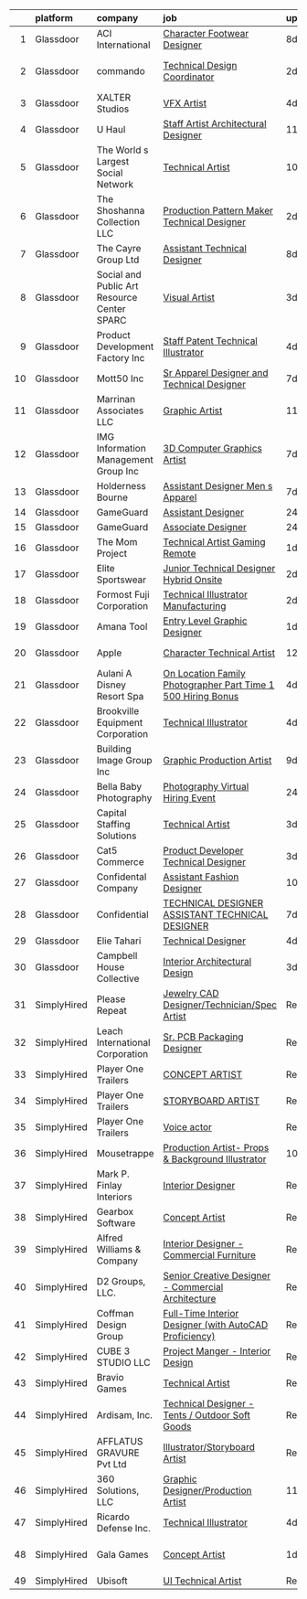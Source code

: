 

|    | platform    | company                                      | job                                                                                                                                                                                                                                                                                                                                                                                                                                                                                                                                                                                                                                                                                                                                                                                                                                                                                                                                                                                                                                                                                                                                                                                                                                                                                                                                          | update_time   | location             |
|---:|:------------|:---------------------------------------------|:---------------------------------------------------------------------------------------------------------------------------------------------------------------------------------------------------------------------------------------------------------------------------------------------------------------------------------------------------------------------------------------------------------------------------------------------------------------------------------------------------------------------------------------------------------------------------------------------------------------------------------------------------------------------------------------------------------------------------------------------------------------------------------------------------------------------------------------------------------------------------------------------------------------------------------------------------------------------------------------------------------------------------------------------------------------------------------------------------------------------------------------------------------------------------------------------------------------------------------------------------------------------------------------------------------------------------------------------|:--------------|:---------------------|
|  1 | Glassdoor   | ACI International                            | [Character Footwear Designer](https://www.glassdoor.com/partner/jobListing.htm?pos=109&ao=1110586&s=58&guid=000001824ddbcfdda111d3075ec029ef&src=GD_JOB_AD&t=SR&vt=w&ea=1&cs=1_772f56d1&cb=1659163627895&jobListingId=1008020711180&cpc=5AD91290C07BA34D&jrtk=3-0-1g96tnk092i7d001-1g96tnk0o2gpu000-9ca67d59a480c71f--6NYlbfkN0D4nuovUOU2dPryPr7-xanE7ZFWASvaSyNm3BqXIbrO0m-hQ1hxIqmwoTNy7yy4SWxu6W_6kZf1hNDaR8myyeIXGwmSWBpCfwslxT4v49ACyPr87cLkNCHoAm0rrrwHf8o7DUIv8jco1N6RWaXDA7aLEIw-B08LtYXrUmiiji4VzcjGaHQDVQUKKDjYzeCpF3s-hsZNLWXl-hYldlXR42TxkJ8-wx6xuE0rtLwsMeA-rl6WINaldwBi7qj1xFPUgqD4gRqQAzlLPtsvg9t_-vFFh4j3i4_HJIHb4ExdZFHr9aJ53LwJvZCGNHbCAzH9JY5423qudvLp--MHWNIa7AU7wbM5_4HQJN1DVGtfN8hRf1Jsx45K5gDgZFlFAyBg2M48sk3xDH4qIssY8fK_ZM4E4MDSKLYOEFY61fCPs0Omy29i3k11EpLsOAZq7AW4ydHcGblpO0nxaNCvKs7O45f6xTa8YaqgHWit3OhpcQ8r1Q9EPJC9pvveDYy9BQ5iB8OgK2QkDE16tw%3D%3D)                                                                                                                                                                                                                                                                                                                                                                                                                                                           | 8d            | Los Angeles, CA      |
|  2 | Glassdoor   | commando                                     | [Technical Design Coordinator](https://www.glassdoor.com/partner/jobListing.htm?pos=105&ao=1110586&s=58&guid=000001824ddbcfdda111d3075ec029ef&src=GD_JOB_AD&t=SR&vt=w&ea=1&cs=1_d3125b48&cb=1659163627894&jobListingId=1008032968464&cpc=AED165184C5D3F86&jrtk=3-0-1g96tnk092i7d001-1g96tnk0o2gpu000-b8111f050c03b714--6NYlbfkN0Br2ksQ6p-YHHgRzZwiwd_kztYRSBS5-IpzXnmUSC-6Xxd-Fg82YYzXAUci1OEh-gyRujeDQg5rohyCnmNYU2jGVv65eJMVF3ldtUSqFDlolS_PKbna2bjuwW6uh3rcuZyCW_MgP8mURg34zevK3l-xZTUOwObMUITuWcSUNfwPl1rwrcfei1Q4L3ZJVZV1af-jrS2dTZePjKHZseZ6YUtVfGGilmLyn0KOzKfowz0F25mGd3V1ANVgW_WfYuhvvz8oE2EoyqB8Xm1m8R2bRk5Dj6FEaZ1ALNBR8DlcRx8Ta3hhE0emCklckJrcY4AZroctCg4v8pqqQ4a9vYQMR4B9l50VHVmTU0L9g28Npnu_NuDYCUuUDsYgZSXxg2tWxTYLA2Z63MjyVdjyFTRC-lXov3uHVPVv7rH9GqvMtxZLlvJ4cj-L_ZccVtz0xqC0OO5cxvagWZ4S01eJ6ZVU_QOKY8r7tikVc4cft3dn_dD5v_6y0afHkYK3WSmUvdg6J9-AUPrnvgBvCg%3D%3D)                                                                                                                                                                                                                                                                                                                                                                                                                                                          | 2d            | South Burlington, VT |
|  3 | Glassdoor   | XALTER Studios                               | [VFX Artist](https://www.glassdoor.com/partner/jobListing.htm?pos=106&ao=1110586&s=58&guid=000001824ddbcfdda111d3075ec029ef&src=GD_JOB_AD&t=SR&vt=w&ea=1&cs=1_a08c498b&cb=1659163627895&jobListingId=1008028582747&cpc=9FCFC59387E3FBF4&jrtk=3-0-1g96tnk092i7d001-1g96tnk0o2gpu000-65c60b1879ed1768--6NYlbfkN0DeyJ4CP5CzwT7broxeUwKBt3co1QwKwWitRQqJu2WRZ6s6C6AOjZP1EDv2OQ5E8bPy3u2kOkbtMAp8liJD5JgziuvMPebSsLc4Kbchd1aemfkyXWHNMXzZms84LyIaeZac88kyqMZJkEs4R0YKbO6lV5ZzkFzGHD4kJniGIq0yWlnnjacLK2tMvgOTxvS5hg_PcehRFh9fL5U8p503_6GX1pZeMFbtrbfoivykBVzxmiEHjuqW343Dm7r-jPOimsrDbI7bYwfGFpDayOXfay0HluQ5-s_BkLWnoEltn4NPcpSUdOpYPCnDQkKWTyJD-VOpdH8nGbb4pU2CdIpWOLTF-h0D0ruD3_nWzC5jK1TZJOV5m8Mze44g5n8LjP6_z8_kgZovEgHISX3Dew4k_H9RViWSMYuHn0xOfXLOD1ypD6ydcXhV32IEMrECBKhe3GlJzDdx_5xLaGI0XvFnvTpch63ypgzG8eLTfC0UYf0lW_SvnWek-sOP)                                                                                                                                                                                                                                                                                                                                                                                                                                                                                                        | 4d            | Tulsa, OK            |
|  4 | Glassdoor   | U Haul                                       | [Staff Artist Architectural Designer](https://www.glassdoor.com/partner/jobListing.htm?pos=111&ao=1110586&s=58&guid=000001824ddbcfdda111d3075ec029ef&src=GD_JOB_AD&t=SR&vt=w&ea=1&cs=1_009c78b1&cb=1659163627895&jobListingId=1008012590371&cpc=31D92C3C5F3D4D46&jrtk=3-0-1g96tnk092i7d001-1g96tnk0o2gpu000-030ec76c591cf42e--6NYlbfkN0DdoLzd2nH_jHSLwr2EyTkavNA8xpnfBmQyA5D2SPCveLr4oysHFrPuMHVqRApyBMpkVYCVucn_khaqmGgcURP-_LzgEn1yzmakzaS3W76U0rHASQpe3T2RhxEOERH1xEJRvyeTCEoUM865A6nvAZH7uFFfUlf4dwUbNNmuLqTaMSSAg_dEp3qbMz8i7GFl_0pakZ5kG3s6eUGJqH-a6llipRB8PO_ipEZdL0pRWR06OkNxq9D3CGa0NOGqlUaiDIQkG7sFl2GIvRoBKhyaPLg1LezcZI9UmnDnkqOOkhk4V300dCqis-Ij99Z2Tp2Wxl9CdSDLzOMaPH0mhE9S1RCIbeDKR14YiF9WSpHd1HCCEsvjICyawWMIIFL8Q-NEf5mh7vPycKrasqncefl6Qdav4KYv_OJFK3Af3sQQecP4lnEMKPDvlgkxGaeHLfoDtKW1Maz-6eX10JJl73Dca12eW6RdqIgM1DGzxx7i-hkRG94ooQ9mV56tEBy5aMUf98fEYe7L-EEVCju8tJ0b55I_3idqynMBGw4%3D)                                                                                                                                                                                                                                                                                                                                                                                                                                 | 11d           | Phoenix, AZ          |
|  5 | Glassdoor   | The World s Largest Social Network           | [Technical Artist](https://www.glassdoor.com/partner/jobListing.htm?pos=125&ao=1110586&s=58&guid=000001824ddbcfdda111d3075ec029ef&src=GD_JOB_AD&t=SR&vt=w&ea=1&cs=1_bdd8958c&cb=1659163627897&jobListingId=1008016092346&cpc=1160948BCBA38B5B&jrtk=3-0-1g96tnk092i7d001-1g96tnk0o2gpu000-97b6a244cb001031--6NYlbfkN0DSgjPPcnEdvoK3uuxfISLALE6pB1FR7YSHOr_tSg5_QGIhoz_2VqUepdcKLBLI_zSI5rPHLCmBGQmMvFAjnIqKd44Nx6LBG5NhpoYmec0MIah2aUXYGoJJLcJK7QbRsNYkmOPNLXdHaPkRiDxEDk7Bh__Iaybw77ziRFCp2DAmHZ3eDDRpH_yFaugSbZ6E_oooUYGZCA2fn7ynujHACPeQDsHosZz9voUBLUhSXMUOatWz6pbc2DW-9f7o9p8j-Vf9VVQWYdUs0BBPqhJr7LNl_XuNhtVTjptbndWrFrBHcAB4XeKAuFryWsx_RI6rlaL5hdcv00pN9X5tYdrHpwf7WDCSW0UFemvnn2xdFaUKIi2w_pFQVlFpv5axnMtSAdiYSUdfPCeu7ggwGg2B25Qu3PoQP3J6N42U65yq3TsKoyweG351rA6FVPW9_v3W0x9f9PrhjQ4UZESNp325-QAPrePkss0WqE1RBD2CjLWAk1aM3oYApeRnpnck0afQGR3UGtm2MPgCMiuqgs01dEt8-wq-J__nrGUXI89szRcFw-jitkxCu256KJgaEJ68x5y8KWg1OssELg%3D%3D)                                                                                                                                                                                                                                                                                                                                                                                                      | 10d           | New York, NY         |
|  6 | Glassdoor   | The Shoshanna Collection LLC                 | [Production Pattern Maker   Technical Designer](https://www.glassdoor.com/partner/jobListing.htm?pos=115&ao=1110586&s=58&guid=000001824ddbcfdda111d3075ec029ef&src=GD_JOB_AD&t=SR&vt=w&ea=1&cs=1_6eaedaae&cb=1659163627896&jobListingId=1008033341134&cpc=BAEB662971763A76&jrtk=3-0-1g96tnk092i7d001-1g96tnk0o2gpu000-b9084e413344cb6e--6NYlbfkN0DceR8btTseuhG_SpHckJLdxCCcFxcmyaLLADawDPeKkPEJjDv40UGLLXAjHlnwqv1KsoQIJrFwn3FNKRcOEZBUFYE_WxNqW7je5exbyF9zVy2guLUO-gLaPN4mYuD3ZBwJuJmvfkTUMSgbSgoInQVtnXFfcjaw_8015dl2-4seT0CxW5CyNdQ0HxpWQRMW5tFk4DHq7eucSVwsvcLnXfnhqWku08jPoX3UaTJMiI8lFXN8jFv_7zIzfYCmL73rWHX8A00DlmqR_3GuIE47JIVl_XF9dkzpXdKOKJ-1ltiLiaVdf585EvHooAHAzPZCqIH7yW-KCKb1pmZEOW4XRk3BiHxWGvhhfOTjR9pIKP3hCS48zWEfoCS_Po4uvNtIm5rgBL3ZcpgSSQUr7iEj-QFF2ktsDxT5YjouJraUrdfIIQy-F60SYhRQXse3S6yrAsfp52DB5kh1PIq5i_8Hsqfa0b2MX3irxY0cOUCF7NSviXS5RxVzT_WJV_XYY_7kBVM%3D)                                                                                                                                                                                                                                                                                                                                                                                                                                                       | 2d            | New York, NY         |
|  7 | Glassdoor   | The Cayre Group Ltd                          | [Assistant Technical Designer](https://www.glassdoor.com/partner/jobListing.htm?pos=113&ao=1110586&s=58&guid=000001824ddbcfdda111d3075ec029ef&src=GD_JOB_AD&t=SR&vt=w&ea=1&cs=1_a24237b3&cb=1659163627896&jobListingId=1008020690411&cpc=8507CEB59E1C6AFB&jrtk=3-0-1g96tnk092i7d001-1g96tnk0o2gpu000-fda2dd4ec6e10309--6NYlbfkN0Af7IH--f52cTUDwFMUanxXcd3NiV5wYJyzlyk1G5yREYcHNsx28vaPgZa_TGwNprhq9kacK8RvVpo5a9q8FWpFW4X7-XTJzlfTwhv6w9e9iHlhYfJLa3GwERkvHZkeywxjJPuriCQoz4RMhWnIXB_nG_EUB4QCsVgDz-96laUsLm_oodOV4IP7fDnLzAzN_S-2Mn6k71quK4gKlKr8tYCnT1V0soUMck2lH88FF8lCj5lMk1ExPPKawyD_E5nRRyLWN1gF7ck2inHOxkytczXRrNzIslJP0pprxPoOPoNIeaTyI1ldd30szYEZNKaVql42R4xAFhI4Jf3qOS-YPbBt2dxOpEqsqxYlhosYKXuavFwotXCirPmlkD4QUMy6MxQT9yVYmBtdMa4UiGzl7s-Q4_zxn7fTUKOXN_a4i71xi95H6ejQdVzU0SmyEYGGEPQnihApWcaksww5LxYceRb4xypbJg_cMuixugSbwnXPSB9UIiyX3rlxTDGVfT3qqooUi4ycuQoBJA%3D%3D)                                                                                                                                                                                                                                                                                                                                                                                                                                                          | 8d            | New York, NY         |
|  8 | Glassdoor   | Social and Public Art Resource Center  SPARC | [Visual Artist](https://www.glassdoor.com/partner/jobListing.htm?pos=114&ao=1110586&s=58&guid=000001824ddbcfdda111d3075ec029ef&src=GD_JOB_AD&t=SR&vt=w&ea=1&cs=1_6863a967&cb=1659163627896&jobListingId=1008030919170&cpc=A938E184CF850189&jrtk=3-0-1g96tnk092i7d001-1g96tnk0o2gpu000-610ea3077eb6bca9--6NYlbfkN0BHIfC1zsKGIu0R3teaIu8liT7fbRNLaQeDQfcPJweUK9FtGyWMTNeDI1u7lKa5RP15UaJtCi9LHbLRdkEZLMcmsrtH7ngKR22w4wVXI4u8aZYUvYwrUbv5gbGf1cYDbuuTgwlH-KwdIslWeiNRQhDinXj1_3YRTuMcJwkt5CGCfVwx_Qx-vUJzRaKt0zpRMohJY6HYXNaW_CiKJeIM7PfaoCNhj6HiDuDK4tI-8IREIyt1qfH0xErhBt2tlyMSJ6L8qjimu6jHhw_a3468hfdOTxjIxjwRP0AuwYFe0b7skpjsGq3D5ihEAtnK9V8dxQx25rtk6Vk4YBF1L_uUpl8iVcl5cxsYS8PfSZhKRF_eXWDOSLY4c6hKXZNwOboAI7N4hw1HfRxUSIpFJQ8Ke96_FCMWpEhu7c6KiG1zZfNAZQryRbH8uv34YVETDopAYG4eOCOHpvvyT4gcKzzaynubmTOXj8I_nMJOTKvR698s2hcNyRTm9TLmiemKOjjgJ-doghmB7DYLnw%3D%3D)                                                                                                                                                                                                                                                                                                                                                                                                                                                                         | 3d            | Venice, CA           |
|  9 | Glassdoor   | Product Development Factory  Inc             | [Staff Patent   Technical Illustrator](https://www.glassdoor.com/partner/jobListing.htm?pos=107&ao=1110586&s=58&guid=000001824ddbcfdda111d3075ec029ef&src=GD_JOB_AD&t=SR&vt=w&ea=1&cs=1_2a9edd02&cb=1659163627895&jobListingId=1008028185102&cpc=DED3C32E22E90A94&jrtk=3-0-1g96tnk092i7d001-1g96tnk0o2gpu000-169967502a7e5570--6NYlbfkN0A953Z9EfJZc5Z9y7Wb0NkuJO-5BBnqXCJSieP3bN3oT3pD2vzfTR73aYmAFikiu00d60xhu7R-WiTHaw0sQXFVDm8erCPFzCWp4XBOXAKbaUJAnKv59AUwWXP2FqhOMPbWcy4Pzia449-8_Zydl2A0NgzQMepkZoILU6GmR0j7Oy5-FRJqyhsX8OEYquSFiejq6OxjGzV3SsUVh2quhKoXsMaAfljYsdaIcra7R61gdzxN6r81b7ANx0TNG304DtS4GAI0mDYu_PKhPmUSEbmgxLC9FIa_3uUr1c5OKozr2iYbVNPwoT3rXKbOsFkAqojumuhv3IeShcTSlu83rnNGPLv_UGFlSnjYvqBq92brzbn_JNnHWO-1ppAQ71BpbVJACAc2vSXjdPn1U4tzcs1K_A1mFlt6BxOWdFJRsmok-KeWIgm4a-1mW0terUOJyHWijQMj4EysNwDiyUAJzWa9amAgVz1y19LQmr7YbbDbM-7FMWNPEsNRmA8946btqUqDCQLc5vRvB9LTFmqrH_XQ)                                                                                                                                                                                                                                                                                                                                                                                                                                              | 4d            | Remote               |
| 10 | Glassdoor   | Mott50 Inc                                   | [Sr  Apparel Designer and Technical Designer](https://www.glassdoor.com/partner/jobListing.htm?pos=102&ao=1110586&s=58&guid=000001824ddbcfdda111d3075ec029ef&src=GD_JOB_AD&t=SR&vt=w&ea=1&cs=1_f356807f&cb=1659163627893&jobListingId=1008023205977&cpc=A030875928E27D3C&jrtk=3-0-1g96tnk092i7d001-1g96tnk0o2gpu000-fd0557d388e8bd48--6NYlbfkN0CvahHJL5dpwIe5nlYo2UZJB8CTXAEl9vJAxrd3EfdRQZCQxlxyb4iR2-K3g2AnPEnFE9WsxuZriU027Q73z5wBx3mqxIYs6SQuroHJStv9_sCo0afY9pHLZhXGxCZW7oNSci13GVZO4hzeubdbdabFnYNWFswLRolKiNUrUnaJ4IAVVjs9r_1o55S3uGEtl8nduK8-9Z5pj96nzazZLchC3t_obsi3_PlHvYWhQyvsjXzWzPDB0Oy3BH24Gi5FZiq4klNG2g7yQ-KMcuqEnrH9s2Hw5SgqPcdH8I5hIA7JbYJVe-O9mMxbPI3S5AYPLRlzuUz3-tBATQZTxK82hvJkdj_i93BOoPtBCT8dBZ92KMp7hvUwAvonzYiyeHeC39-MXhya_bahdoVVxTICMJp7pZxz22dE16jP9LkiP0I7tqhLXACDkSgdK850OBBfphIH-_lJqv5ihuwKDT84_IPzjyPosM1AKOrbwl5rZKMkwT9uDsMNbdFDSK4QrytIMvBgMb-dxV9tR4RYoACb0HMgJgCgsQfKMkBGCfLJHi3inw%3D%3D)                                                                                                                                                                                                                                                                                                                                                                                                           | 7d            | Minneapolis, MN      |
| 11 | Glassdoor   | Marrinan   Associates  LLC                   | [Graphic Artist](https://www.glassdoor.com/partner/jobListing.htm?pos=116&ao=1110586&s=58&guid=000001824ddbcfdda111d3075ec029ef&src=GD_JOB_AD&t=SR&vt=w&ea=1&cs=1_32ddb171&cb=1659163627896&jobListingId=1008012020160&cpc=9C938E8DE9AD6C02&jrtk=3-0-1g96tnk092i7d001-1g96tnk0o2gpu000-d0d3145089aec4e2--6NYlbfkN0DzaDHVbxJ-LJZej0v9fk4K-FwNocoxjQ_zxp68kPBvcgR9UG8IK_m_cyK7bRibnjp2ZeZUK7QwJwDsLm-I7t4pQC942T1US4nsZiv1UkpE5yWyI44klmBesQxSm8EyHN-tlhE2QJaoO_1-1QZVqzIvIo-NqbOSGGZYATFrEbFbzGARjqiOJyO00RW8TmvCwvvc2aRRIsuv9GUwlGYOHfuyM1jjLSUxWzFxVi4b5KAzI8BZRQRUGX1FW1MjWEv9fQmfBx4ozAVjdL3VY1TkGSfbmy6lL0hCUy6BCqlZAdXYfX6kDUQ-8iclmGp2SbEbxcF_aVfMFrhgvxN8dFxYw8SwAVo4DUGJHGJ3Tr5jXNorwRnW6unBMSgy-OgI8VXZAurbNtQ-G8Qu7xY58B1Osr97BzokjBiuZGtk_y_MeZHxDySp9iIHuMP_aJ0c0COsdN3C68a2j8kSBUsWh7hWr0ZcGVg8ysgPGcXSihGl1jy690X_HIR6QGTR-J9eArJJzFA%3D)                                                                                                                                                                                                                                                                                                                                                                                                                                                                                      | 11d           | North Kingstown, RI  |
| 12 | Glassdoor   | IMG Information Management Group  Inc        | [3D Computer Graphics Artist](https://www.glassdoor.com/partner/jobListing.htm?pos=123&ao=1110586&s=58&guid=000001824ddbcfdda111d3075ec029ef&src=GD_JOB_AD&t=SR&vt=w&ea=1&cs=1_9f747467&cb=1659163627897&jobListingId=1008022807510&cpc=BAEB662971763A76&jrtk=3-0-1g96tnk092i7d001-1g96tnk0o2gpu000-7f6d195b4dba2fdd--6NYlbfkN0AMhsVczhfRc-c_pPFqVtvs9dldDBMY1edscyUrFj36hsfJ8qpudNUIQAn_KP9AjUwSWQuXB70ZiuW7K6DnWrfWLQyfQA0-qH9HO2X_GMNA4Jgs-paLIG8nFpdHVmsy8eelTVoRwxRi2aLHy0OmRyk3W1Dogz6lAW6TDW51g4s1m3UYgz9HeyyHZSivGe6dLFNB4Y-4hP_VYs8SRnt7RCleV9Hv5I2rzOTNTIdo8W0ffm2jWLPfPY-cFbfIabxnicQFnsXUGom-EWPTJGL1B9Ms74qPOETTjJ3q2DESscdr_lFBULdXy9o9-61Z60xD54keCYJQo_x_0tpFBPt60Oklaoj5py7mfSpxGSkD12enHOXKUb07BCLyDGslR-RkFtiGeBj03hbiPVjvKROBQUpxH75JQMX4m8yL9aX7uAmz7qd8Ea9Sn-PJIc8sSFFplPaaU9OUrcGUHzjPFn480u-6eq2R4puMAU5deWwprO7ZqOAbt8Cc2zkjCAynJNbHC5M%3D)                                                                                                                                                                                                                                                                                                                                                                                                                                                                         | 7d            | West Mifflin, PA     |
| 13 | Glassdoor   | Holderness   Bourne                          | [Assistant Designer   Men s Apparel](https://www.glassdoor.com/partner/jobListing.htm?pos=104&ao=1110586&s=58&guid=000001824ddbcfdda111d3075ec029ef&src=GD_JOB_AD&t=SR&vt=w&ea=1&cs=1_f18c3793&cb=1659163627894&jobListingId=1008023226993&cpc=69AF2EDAA878A10E&jrtk=3-0-1g96tnk092i7d001-1g96tnk0o2gpu000-308a00a4f96ecdaa--6NYlbfkN0DukAwDndutArnS8OT3znlJ-TW2KpK_7rZjO0LfXc6UVBiO-8LSPHd9ci0-YkpeAkAxp6N8j1zC3CxpGrjiEBNmCnk0ACXrq7DNRQ8Zhbv1de-xgBLtXWm4SiW3PFqhF6zPsTxYN7lseCiJhKHx0FsXG5Yss8Dh-pUnA0Zo-Iy36kKsWUhXB3cSCiyl35TEX3gwVlqwQa5iqqZkJk6uJ9V5otIh0Qnfqf2hus4GmPwdEyGOQaa3Az6kdSmYSe69MJCeQAqhhhXIenSYF2oofzvO0D2724qOrygvMmQpGUXQgcomrlYwjWVglK8e1dPjN8NVdq6ivL4fSKU__TkjaRoTs44dt-_OovpCunCxzYugW-RfXg2cA9boVb19qp7F5ZMaaepdDXD_oh9MWwa7nFy4BlMq_YInhqBhvhuocaEwnbutj2-mekurrc7ACyEaGEGmJVj1Fg3ysBM8yub_ec1HGOaFbZOq8rIXP-mPDFqZ96H1zA6E9SLxcbtnTocq6HycyRMoXxNGsvO4lJRT7E9G)                                                                                                                                                                                                                                                                                                                                                                                                                                                | 7d            | Rye, NY              |
| 14 | Glassdoor   | GameGuard                                    | [Assistant Designer](https://www.glassdoor.com/partner/jobListing.htm?pos=119&ao=1110586&s=58&guid=000001824ddbcfdda111d3075ec029ef&src=GD_JOB_AD&t=SR&vt=w&ea=1&cs=1_8d31b2ab&cb=1659163627896&jobListingId=1008038317408&cpc=6193B0C32834B022&jrtk=3-0-1g96tnk092i7d001-1g96tnk0o2gpu000-aa61f3eb74a264dc--6NYlbfkN0AtlW_omU2Xx3W-19HQ_drmTKCWebiHnmA5lS5PDL5G8VZrnQuVcD_rDGdNQwZG2jcIXzQ0uW_X1U2ZgKuDNWNZ-eSNUfOJHj7esx7SPLi5CwwDTSrqgPW0Yit0IsGUNDmrUqSZXazkbDTgEM3VMDIKUo6diNYmRtIa6_ug1XLjojEcL8cRrooKge8VLcunsXjeUZ7l6_nDQYmk4EUSdgpZUSKVv8Od9S4AR_vtvNPlOknAiKj28X9xX-0Ugm5i-MRdkulgOfCHABMjzZzInRUaTeRgMyfmt2zwkQAKpF5JeMbdMCnRxiWBbcueB5vUYLFrkH5s4TkG_sFEJSQEmJPI3SWfHHhsnPz2IEDM5825mgkVrhM6GBt9lyosZEw13nuZXpxFwuruCaqkeGkEVZ5U70I3XmArJX0S-p4-zJtZjie35qi725CCWaKk8b0vfD45bGQox_6i6ydhqk8OLpJYr53NzobXXehG4tKdSQl82Ur0v459Fa74b0JVoGc1_Ks%3D)                                                                                                                                                                                                                                                                                                                                                                                                                                                                                  | 24h           | Argyle, TX           |
| 15 | Glassdoor   | GameGuard                                    | [Associate Designer](https://www.glassdoor.com/partner/jobListing.htm?pos=118&ao=1110586&s=58&guid=000001824ddbcfdda111d3075ec029ef&src=GD_JOB_AD&t=SR&vt=w&ea=1&cs=1_872a90be&cb=1659163627896&jobListingId=1008038288750&cpc=6BBECBC74F3AC36E&jrtk=3-0-1g96tnk092i7d001-1g96tnk0o2gpu000-81bea635c7003bfa--6NYlbfkN0AtlW_omU2Xx3W-19HQ_drmTKCWebiHnmA5lS5PDL5G8VZrnQuVcD_r7Jq9kNks1EWJX8DZdbrU3cxisKp4d2D67C1BwW9aZOtfMPz-i6fKPCcTaiYd74_pSuyE3HFFfC9hkEmf1sL7zHvaDGxMGPaRLYtfvYYCY_TsilBtEGXCGzS_LoLUJDuXtyUV1WJ3kg5zVKT9Q8k5tptKoR0fxOkwJLgoneIouNISnMm8XfiTRloOguA4EC0qGG5CiN9m8bzO0pHDx_SqLiQmgLntrKJIWwZIaqiiH7eywNqwPUQaeTFb-HVqqRHAQIcKelhb0QuZXcUhNzDTLsi75y-9QjzRs0OzGG_PBFc-ZMiZ6dWLrTtyjNJ3eF7bLsGRC3AAHt-wntgStp-CRXrD-SrlTKHbGx3wbpQM3uezVl-E-bxvz3GYXaFY9_QxByRWKNpcxO4MYbwxJbfYsPFY2i5YXKpuHqX0of__ZFOJP2cOGvZr_2nOSB-EEteXosxkEXPV-DIR8-ZgGFhRxw%3D%3D)                                                                                                                                                                                                                                                                                                                                                                                                                                                                    | 24h           | Argyle, TX           |
| 16 | Glassdoor   | The Mom Project                              | [Technical Artist  Gaming  Remote ](https://www.glassdoor.com/partner/jobListing.htm?pos=122&ao=1110586&s=58&guid=000001824ddbcfdda111d3075ec029ef&src=GD_JOB_AD&t=SR&vt=w&cs=1_b5998c0b&cb=1659163627896&jobListingId=1008035812739&cpc=0C139D4CAD5A6DB2&jrtk=3-0-1g96tnk092i7d001-1g96tnk0o2gpu000-9ff3f3daebb213c5--6NYlbfkN0BDp_epf89aHDQhKpPegNJQ_ldQpEFZQsM9OcONMGxWx6pU56EKHF58QjVdAUvn2gUawtLnWrz5WT8cEC_ocuXbMqoRScZ8dP5gquXF55RNrsHkk0LmhrMVCyRZAQz3AS8ihyFPmKY6Te8zzjro2SKPJ3lF7z6BDUuRZjmOGYvNohhPY5UbEL8ycyhr53valB5buSnNsk8TYP9ImbxmA_IC7iJ9r2yHtTVDRWy5jwq1CCXaCYhjbBdOvlG4OAUo9iy3i8XJdog7bAHPEdgVk1JGOXHjcZI2hH8Di_fQczO59xDvK_4mvui9uRFKSfskeIDvmgkB2LTblf6NRDulk3_bZ9ia2yZxnsQh0-kOM5tugRCUXCro8hzRnwbCdBKMEtsqx_bJ5YgFj6AQkaBSJXM9qDnw9bEAG3VtHq-ZIbyhKGDeEoVK7sV22YhmTHeCIdqtu6q7TxgBkoztWsJXKVq2BOY7v6Re0mDe1E6tlZ1mgsmG_e1tW19LqwVXOJ1nLAJlsVnXrtptde5X5X01XBnbt-XOIvUWnCjFLhpctWJWqm2wqophpclkeSlpuQgM8zM%3D)                                                                                                                                                                                                                                                                                                                                                                                                        | 1d            | Denver, CO           |
| 17 | Glassdoor   | Elite Sportswear                             | [Junior Technical Designer   Hybrid Onsite](https://www.glassdoor.com/partner/jobListing.htm?pos=120&ao=1110586&s=58&guid=000001824ddbcfdda111d3075ec029ef&src=GD_JOB_AD&t=SR&vt=w&ea=1&cs=1_8407d19e&cb=1659163627896&jobListingId=1008032905456&cpc=5C70DC7FEE0D01B1&jrtk=3-0-1g96tnk092i7d001-1g96tnk0o2gpu000-979628375f4ddcaa--6NYlbfkN0Ae364efiIgq2uK97kZ7EbygmEuzVI0fHB8jh9l96RWh2PyT-4GRAvEYMKNd2i5YikEQKq2EsJdP617QXTpirYivKhrSkI4aNCGDRQGHfzq_BMglly8qINKSNi_dsnU2cJFlPXgUvS8ou-jRiFuB8yVpKfr0oU33J_Hsr2K1jWaymAwyXoJ7WoizBXrgB2V82qE9rLritccU93FbjJWVZAn0CA5_Dc7wAtM85SWFhpBEurLJUZx9WYvcm7mGJdpd5PeR7o1uPcIVaxjuZfA_EwuPT8wOztzzAPuDYciJ3VAhyhsARy7BAT1-dQEgoogHq9KkkEbC5uz7DpjRCImaNWYKowlbhbH0W78OgIdfA89oEI4AANE-5lgwbiutuBVskmSo2OvmRt7cj9Okg3gqp6AEUUwgKfs_FfPSYNJ2158-Wn-PNXAp0XH4Uf1GiMowUNJdtGuFwVIZl0bDFoqOGgnPLWuhDFhHtoTLEconGcC_osY-mmo4mjiKgKXO_HCQnxG44Ge5sg1Yw%3D%3D)                                                                                                                                                                                                                                                                                                                                                                                                                                             | 2d            | Reading, PA          |
| 18 | Glassdoor   | Formost Fuji Corporation                     | [Technical Illustrator   Manufacturing](https://www.glassdoor.com/partner/jobListing.htm?pos=103&ao=1110586&s=58&guid=000001824ddbcfdda111d3075ec029ef&src=GD_JOB_AD&t=SR&vt=w&ea=1&cs=1_dda0f01d&cb=1659163627893&jobListingId=1008033105180&cpc=AD83F33F617EC596&jrtk=3-0-1g96tnk092i7d001-1g96tnk0o2gpu000-3ccb673be826c8e4--6NYlbfkN0AO-lx13pzomzdSppJUWL3QXsQT8oyFk4U4LWH8QC50CpSgFicFTTHHHxzCRYdltGZuinOwC6gBZeeOntrZxo-T7RfnWTv3Tp062sbIG0FGQHo-ElwKsp8gKHvz9Ve92R5alUmbfSeeiVVHKwQFtW75hsvdidBHRZsM_ue0FpTJoXY9ZI27RPRKDT8xQuEWKLD8geRqItq9QMThvJyz_g_ohifoEH8k-uLyEn8gqNdXkYe4kY9nK0Ht-a72ybFccw37aejxiUzJYsZejF1dC9Nhg54-t9XiX8KnrilSC4470pGGouq5-k0QTE8MxGejJw6BvLiiob3hn3s4RqBkNFJgehHZptbzKqIUuHH1EjorGYqQJfU6zDH8NPPuW2D2L-Twomlye6q0Ig89qB_x75MQN0CAGWevZRgTVdZxb4vsjyXySYaX7kT-FS0nSllXNOAnJuVqE17RCDw5xXzq9JxCXOM2YJgshFAYIPi7vvyDPDohSTWG_CnrXRMk9V-0LIC9_HvjqXicjQ%3D%3D)                                                                                                                                                                                                                                                                                                                                                                                                                                                 | 2d            | Woodinville, WA      |
| 19 | Glassdoor   | Amana Tool                                   | [Entry Level Graphic Designer](https://www.glassdoor.com/partner/jobListing.htm?pos=124&ao=1110586&s=58&guid=000001824ddbcfdda111d3075ec029ef&src=GD_JOB_AD&t=SR&vt=w&ea=1&cs=1_36ee9375&cb=1659163627897&jobListingId=1008035586430&cpc=444700D72F2ECBCE&jrtk=3-0-1g96tnk092i7d001-1g96tnk0o2gpu000-728ce3520eb6b23d--6NYlbfkN0AZiaPZyccuKjlre0e0RaBFeO48J0QExrO5hcuLctOVaDQsAcHmbKD6dOYWCg6NvqbklsgUnoBUvBLPzB4tidHtldUrhocgBTvtTCoafHH0oaD36ZQW_WoCyHB5etBaId-NEcyBrqzg4gTviiB7t45AWq3G0hroy2I9MqaxUrJnIu-cQ8E2M2fZ2MqYOzP3iaifPIb8MvlZ8adbINmrE3OIBHuWI-QXs71cHrsil-S_JIsUCReWh0jhjesSxLbt-uzxekKaZX13inj3rYBouU9tlXLdKacR827w0aTdPkNg98L-Nlvxxy0KkclZZh_EIVLSZ13LAZIvC6i8sHvX7Mp179xL4-s224O7x5gdqeMqMupaeVcinZwHY9SKBLH0RdfmEdoOWK2Rlw6-eTF0SIwmwVMyWn-j-dsDGbrNHEdFHhdVqmNCCVgqmPwSEV63APR8hIMLDsRuQ1nA6mjBf3CTaAoPe1VTj_OR2Ivkf894kGfg4ic5_uwFFvmEwGeEU1Q%3D)                                                                                                                                                                                                                                                                                                                                                                                                                                                                        | 1d            | Farmingdale, NY      |
| 20 | Glassdoor   | Apple                                        | [Character Technical Artist](https://www.glassdoor.com/partner/jobListing.htm?pos=108&ao=1110586&s=58&guid=000001824ddbcfdda111d3075ec029ef&src=GD_JOB_AD&t=SR&vt=w&cs=1_5f0f17c4&cb=1659163627895&jobListingId=1008010117631&cpc=AC285F3A3ECA6BB0&jrtk=3-0-1g96tnk092i7d001-1g96tnk0o2gpu000-66b1a914a282f75c--6NYlbfkN0BvKrLyj5gPmtZO9T8euul8TCxuuKNOtzRJOomxnwSEodTz2Bc-sPZl5OJ9R4TJsNcVXjfURhm1FmbdCaaE0mLWioVSDreO3to1QXyS7aRPvqaJnMMzTGY9OCqxT0CVY9Pig2Hg_riI1LAm-REtiMWaXOApSLO-NJxFTmsaneEUEHw9uGbPZBnQu4I_ZNHNmxnPVyliPvtwVaXmflBKNG9z1P2FrjEaexqTyZ4svWIJwFc0nkEPVK8KuOlyviMJDvekARiPDkWx48vreofpjtkiG0lanp6kFLGsQPaBOzBd9Bk6TqjE4YnKtxXr5cMqx8ul9A0Y1tqPW9C_rm7Nco8yKO1JlTaTUE4zjoMT5i89n5FRipfwc3sUf40skYGlUTgZeZMBKlukh1jDr7lJiI7fBBByR1oXxNYb1AnSNxoG3XGvLSHvL_may8b_UK7pxDLG92DUsMxN-hipTs_qeYjuzzy3TiiAol_z7C3CaaGF95hFxEHAKBICt2beryyrsuukyuxsDB7bMlZyKHK32pznklff5uuKStkUhgzoqj-KTrWR-H0m6ljJl9l5XYNiWse897VVG6zhHVbst7_nCEK86Fl0iqQ47hpZzSyg4V_b6jI4K53bF_id7zfEZSwF0jrdbbN8DBbHdB-BzaVA_wfjxAne-IPJZXfhfcjc3oqInyqWOVKPrVzGgTWAGvP4kq2yJsNT6vpUDxhEUDZOivNoQBKhouVfQF7BJBvNrWPneqaeKMMFA-UlGUbqwAI3VuQwt571whAMFer9tpDdPQXkyuwYKUrKuDJUJ5NSSGoaPbOnsOVRVU8wsh_ZMzB2DLWD1ioSELvQ8UIglcRTeKB3KMWdsHeWdrz0XAymrv105PPP33y5htVGxYoOxXuZP_hNtKA5J3hJEO5mdlsA4FI5StGx7mqgXJFBss-JRPdccfE2AWCq6oLUxsfqg7rt9-CNMIFuWiNUHQ%3D%3D) | 12d           | Culver City, CA      |
| 21 | Glassdoor   | Aulani  A Disney Resort   Spa                | [On Location Family Photographer   Part Time   1 500 Hiring Bonus](https://www.glassdoor.com/partner/jobListing.htm?pos=129&ao=1110586&s=58&guid=000001824ddbcfdda111d3075ec029ef&src=GD_JOB_AD&t=SR&vt=w&cs=1_b6031dcb&cb=1659163627897&jobListingId=1008028294276&cpc=E773D000C9BC26FA&jrtk=3-0-1g96tnk092i7d001-1g96tnk0o2gpu000-44b8382f916fb4b4--6NYlbfkN0DAFTyt7pbDCC2JPO79CSdi1dIb81yjczP5qsKcZIxgiYm3-7g-689U2cxPYbwrNgCt239Ipw-_-wwiDF02SRiO1EYOvFc6HZ0ZANM3UT0BVz1jWsIDLTAI9iY9P9VHwksjLdOnhYplPFfcObNx2x_TszwxQ4AJ5hMOxOQtILaQYPuHKBZT03xzSC3yQcitAqoHfTPvvGFLm2VZx0FdxbDR2UK3PXBr63f5w0v1WZ1t415qidBV_oBthgAFGfMJfvJ3pwxRQIlj8Gy0Dqu0X8iK6gyuxbvDX8wlhFnkpQZKwOzqgzOEMxBW5V7YK7wi7yoGWeOvrXSMAmRXWgyAK3TlMn1wRucZ8gfNrBV_zWrodSWBUrP32apyM8SUbiX2kVK6EgxpVmxco9jFfYsPTkxWuB7Fw6HJZxxSMrT8FBx8Hb6E5-T5uN3u)                                                                                                                                                                                                                                                                                                                                                                                                                                                                                                                       | 4d            | Kapolei, HI          |
| 22 | Glassdoor   | Brookville Equipment Corporation             | [Technical Illustrator](https://www.glassdoor.com/partner/jobListing.htm?pos=112&ao=1110586&s=58&guid=000001824ddbcfdda111d3075ec029ef&src=GD_JOB_AD&t=SR&vt=w&ea=1&cs=1_526fdd76&cb=1659163627896&jobListingId=1008029100081&cpc=AF8BC9077DDDE68D&jrtk=3-0-1g96tnk092i7d001-1g96tnk0o2gpu000-a832f1373f653bd3--6NYlbfkN0AZXaAnvWQ4CgrLXQ3-lL02tNl7RttvYaq8uLDT5Ts35Eym99PA0D-C02Vf4Rt7KdqhHQP-lzDbvYbuawvX0rGKhN6RpWcvT1bwQvmUdVTojVqDsiARZVN1XP8xUqZbRZ5UGdHSgAjC-qs6eLxwdfBADQlcAqtWLnOBoz17uY3o1iMZ_2Ir5FH927r9sntmkAxhrCfSArk3-8bASkBAvq_RwVjvUQPmTQ8obK4h5BNXElJ_w6_ngf6ICjDxlN3-jYvZkaIR-cMv-yJyqo4_bhxxWikyK45CacH2LIucEyCC3-ugx1nq5QfWCM_gR_RlBsBvhuF7CSO5Q_ukEG1E_k6iPgO7E2tWBf1G6Oh7i5IOZrpTz5wTwXbX5NDnFq2wynYauXNsMkNZz1nLTVMThVX0dgnI6E7kp_nJMrnZaCWOzHEciaKPzjcicSDIopIpFH8Y4Li134yS0WPGuIe_PvOsBZQzx-si8RPDm11cBx8fQFJOPpKdyZ7GhjgfDLBcdQY%3D)                                                                                                                                                                                                                                                                                                                                                                                                                                                                               | 4d            | Brookville, PA       |
| 23 | Glassdoor   | Building Image Group  Inc                    | [Graphic Production Artist](https://www.glassdoor.com/partner/jobListing.htm?pos=130&ao=1110586&s=58&guid=000001824ddbcfdda111d3075ec029ef&src=GD_JOB_AD&t=SR&vt=w&ea=1&cs=1_0408460c&cb=1659163627898&jobListingId=1008017841398&cpc=2CAED5C921A5F994&jrtk=3-0-1g96tnk092i7d001-1g96tnk0o2gpu000-703075e7c0f4a9d8--6NYlbfkN0BJ8cQ5ake6AjiXrQjmL-HisxaslZenJY6qKns1Y1ZOjcfShxPZoR3w2L_-XT_9cmHqvC_rGrpHdul6qfKTBV1udzIn2oAaX4MvYoiYX7CuyYznB6Zsmg_6DKcS3LLdVH4kzWcd6LdIYBHjVSOCCTJ15abEDSUc1al4ktiTS4hFsLVWLQdNAe1yMEL88_S--deDNz_SM87dhSK3WRVAwGhDGpnEFHQzLlPYM9BTpLfFAFJtGDGzYXMk2ZnrpFAXBz89pgyOzhyO_AMPCDHzP4_z4qbOsvGrKI8taApprYPe0aYuePiHrwDRnL63uRHX77vneYErtY7hQsFIbXFzCB9nFBLhzDFIzWJ7rTbB3So5OklJwUph5V-sUmAnPCP0xe5BMFVgPbn0-NExp7QPGbCAxdU1Qr_j4yg5Nb4Z2fDMjOpGJeyOdbm4wI9dukc4HV6dbFpFKse9OB-RgV1UWlJI5taVT4fj5qQBLLUwn3FO5jvJew7w830DtoIY_atZcVIOF4R6F24Nwg%3D%3D)                                                                                                                                                                                                                                                                                                                                                                                                                                                             | 9d            | Austin, TX           |
| 24 | Glassdoor   | Bella Baby Photography                       | [Photography Virtual Hiring Event](https://www.glassdoor.com/partner/jobListing.htm?pos=117&ao=1110586&s=58&guid=000001824ddbcfdda111d3075ec029ef&src=GD_JOB_AD&t=SR&vt=w&cs=1_3c50d94a&cb=1659163627896&jobListingId=1008037930622&cpc=CA43532650C61C38&jrtk=3-0-1g96tnk092i7d001-1g96tnk0o2gpu000-1edc391051927ac0--6NYlbfkN0Btxs39KmTzjw_u_hUXcyTcLpNeUj18C2Nw5A7DCW0FWIDIpjSAJG275TEn3S3NABvYBQ6rTtn51AVW0JKU7Bs2I4vMII90TuuNP5HsY2MPqFrvddtLg91u05O8OXbbDMBvOyhGBJdHUulFKJRhsId15RYNM8BaVZhUsREby4agkY7RXqypnruQxwA3B-9Q1RO9JhTNt0bzq1PDYTuCkX9vELMFQyOOV0hhESmov-cs-qD3iOyUQE0NbemLatl4NyZXjeMuzoNuHEDMgewYf87SwUJEj8sxTYkj15xMNr-iTWCHhIi9QRXz3TfkHsqvPtI_mhVzA8Yj9Z8UPjd5fE9QdJ8n96Brqi4BLgIOlthk9l2Hy2x28cLOUVsbPwJBJue1VNR32EhkIbO07_n_QlAcMbmFFzkC4RpyHkpdwO7l1ZxNPTuXvUNjND1WeZD4V262skAUbTnkJjkWTzeg_YFoa6wpes1DXBSXJIh60QDvto9NPAKjE7PbqsyMxeb1OBJLm0jPlFxFrrq7WF0ZAlOk-7p4Zdq0sNNRfH4HCjAcf3BvoVueOa3YTT0YK0aP-fMamwc9CzruWi7Xs64sS24G6T890Rm5E9X9k6wPseqZqzIA9hawPQow-vJUp-VS8IIWg7ERdjBONiDR1EslUGmw3pkyvdsV8b_OEAcddzXr8a4CD19VKwoughrer2Lw6fxvilyGT52Aj3Qnvx3o6Z-J0KxjHWYyVBtnhAdk_A7e6U3-dOiF_mLR)                                                                                                                                                                                                                       | 24h           | New Haven, CT        |
| 25 | Glassdoor   | Capital Staffing Solutions                   | [Technical Artist](https://www.glassdoor.com/partner/jobListing.htm?pos=128&ao=1110586&s=58&guid=000001824ddbcfdda111d3075ec029ef&src=GD_JOB_AD&t=SR&vt=w&ea=1&cs=1_f511d68a&cb=1659163627897&jobListingId=1008031145792&cpc=F41FEAB56D215062&jrtk=3-0-1g96tnk092i7d001-1g96tnk0o2gpu000-dbb982258f02beec--6NYlbfkN0AHXq2vAVwR3IH7wgnTMdWCa3HguypIXx0DFudX-u0zu6XSU0N9gDGCMsnO9yvyAfOiWSbvv4PM2G7QXot084djyOIB_o-PKdLDluqf9BS02XsjJM5cteoU75WBzdr6714rXNrydS0gw00BFuDDdL8ZnqjU7wnqb8XZ6_330D-y6emSRO7ZAlLian5n-zYlLfo3CmknKGyixlcWJCafpwmvhTGT0UdnPEKHovLaZhbXj65WBwOD9GwdNJFCNTBCzvRxZojQpQpQzg2zrwZw_gahseBxH27fOnalXdyzMuBdnKl8TRCdhcPXYO0pLlQ2bGyKpHNWQlS3Jdmqf6sggYIpv-XysxHutr7bDjakYciCYGR54PsUfy7KOjnIir5MsaCxXbcMi-DjY_uiKY9IYX1iZG26D27PaCN0H5fdMCxCaq00nMkqAnTAui4vIL9wXVOePcrzXQqkNPr7LZEcId--TrXeqNfeSfQxd6DBuh-tCyKgIM_JNujWlSwp4HWjq-U%3D)                                                                                                                                                                                                                                                                                                                                                                                                                                                                                    | 3d            | New York, NY         |
| 26 | Glassdoor   | Cat5 Commerce                                | [Product Developer   Technical Designer](https://www.glassdoor.com/partner/jobListing.htm?pos=101&ao=1110586&s=58&guid=000001824ddbcfdda111d3075ec029ef&src=GD_JOB_AD&t=SR&vt=w&ea=1&cs=1_0f6ffc68&cb=1659163627892&jobListingId=1008029958137&cpc=25B50AC4D9B3ACE4&jrtk=3-0-1g96tnk092i7d001-1g96tnk0o2gpu000-70f35ec26d624ac8--6NYlbfkN0DK9H9N0sZiEMSpusen9pyD9pasoyl8lokJZX1rdmvB8hJltw1yJVboy2Yp60NznI6fClGungM8f3uevUX85ZlbFEPnNHyblc8MfdxPdZC8csjOXUh-lRaPe3cq-4zQERbwP_I3_on-pblC5pqcIYVLaeKsL-jiapl7rfK0-yttapK78hCw8oDtF28XlUrCaiUHzN0qrCCPrtqLUPkYmYPuSW8ZjFJ76bn9-7g8c1jvsYHjC-ncEbMTAhOkk7gcn7yhpVnqj_b-NKUvhtOXwO5aLlJ8ukxO8M9iITV2UEsW8ggLPaqYtwT124nvkslFylIOW247osw8EcC3iYF4bmX88VKGLmNs_iZ1zfeiiH9Go70jWPnmqjnUaGP3vGRyJqFlWREmD6t48gXcELsFvqDYVhD-mHQoLXRWJUMiFMg7iL9MYZqtXXj5_eUHDumZTXYJXZ6lB_f7NnpTadV-NYLxuu2c2raNgPVP2fqFKIMXltvExk8kZ8g5aRtpFvxr64tMrQiiMm19DT2ZglPndZStXhFofvyzIUkbUDdEOTUdLkPZvwoq2N0Dp3DHH15dmNVXJvCDhUQ0rg%3D%3D)                                                                                                                                                                                                                                                                                                                                                                                | 3d            | Chesterfield, MO     |
| 27 | Glassdoor   | Confidental Company                          | [Assistant Fashion Designer](https://www.glassdoor.com/partner/jobListing.htm?pos=127&ao=1110586&s=58&guid=000001824ddbcfdda111d3075ec029ef&src=GD_JOB_AD&t=SR&vt=w&ea=1&cs=1_85deb40a&cb=1659163627897&jobListingId=1008014311590&cpc=7AD1D84939BBEEF3&jrtk=3-0-1g96tnk092i7d001-1g96tnk0o2gpu000-c2a3f8fe720593d0--6NYlbfkN0CWCpKM9X0vJK7MQpvXXSo4R0AeQz_hpjOblx7Epwpqlpgm7-YLjUWfLOPAtul9PHUUVYn3AEMcVnmPCoZfg3ypLNhnZ_U7eaPTxXqLpyZtvqEpHS33tgH7VT-ZsIu9eEPmqF6_uiOi8Nu1t0_qTd8TZqd7OlPQiFZU_RpVkRC6IzIDJvw-Y4HOFt0FTnRf4OyUSdOGBroDqv2Ej89gp7M8vumqY37Wq9a8-N1eo9xyUTgmBS1O7S3D5-2NFbpmZ1dYoFFschB0dWHN_0wpISBxPOwVqOzAO13d2R3Jv7Kcp0ZMHzSieukn36g0qMwl-vfHGcFWPnYUyfhRbDYKTgzXRBsO24_f4EPHsKNLh3cD-G4FQVbugSUxmPaLGkMfY5-MTX9m_vhE36O7t71WIBfyE5jKxkqCK_DociyFRjRWbvxYrJ_vfQc2vXVHK6c7E8r31FV0SzgOi8dU4a1l29wqzbztqp-bNw4GQ-f2OLhNs7YtZ00hLk1ncjTyS96nCnISI8zqBgKywg%3D%3D)                                                                                                                                                                                                                                                                                                                                                                                                                                                            | 10d           | New York, NY         |
| 28 | Glassdoor   | Confidential                                 | [TECHNICAL DESIGNER   ASSISTANT TECHNICAL DESIGNER](https://www.glassdoor.com/partner/jobListing.htm?pos=110&ao=1110586&s=58&guid=000001824ddbcfdda111d3075ec029ef&src=GD_JOB_AD&t=SR&vt=w&ea=1&cs=1_85392109&cb=1659163627895&jobListingId=1008023294949&cpc=F9A77EB4FA44235E&jrtk=3-0-1g96tnk092i7d001-1g96tnk0o2gpu000-a35d59d3d9965b2c--6NYlbfkN0C3TLoOAAZzZrCC5ML5-FrTrJrKKxKvvW1-OVhCk_ag4Td60kpzFSNkl8XfaDOhZ1L-6LQ5MkS4N0b_f4I4BxXv9JCTgOYROs0jD00XjKu1fEtPX5B9EIKQCUBqEFZidRX8j6Eee90I_DuJEh9XF7kf-sl4FiZEhosgIxvAkGWSa1s-MUYiedj8mWPcB1rxlDECDCv7IFFyDgsMSLKxYQ0gopNF8P4w0cTeW11MivCC1fd2KdmYhy-5Z_ZB02j9z45CTyl-ZwREfZtK4MfflfI7DhevmI0Wf7qJ_VBjIRXft5Co0OQEjlZckOFE8nzlEuvbj4ZJ1PqJHKH-K2Rh8LgUjj481KhYu49DlphSau8kpuWKsPMmi8GlRmmICJgec-RxdVqRthoXOedzKb4OgNbp6rz8LwdsekFP09yM0_vxuXRmnePdLiwLS53AXSmMj6kiSXady7Rvwd_Gu70OtxLxCVtDxey9-O06E8AqcY0YlwpUauWZG3JkFYUduUyXHbJ1uVBQJbElNFwCHA6mS5CFQAE-dXaAw2Bv6AIZHDOLGQ%3D%3D)                                                                                                                                                                                                                                                                                                                                                                                                     | 7d            | New York, NY         |
| 29 | Glassdoor   | Elie Tahari                                  | [Technical Designer](https://www.glassdoor.com/partner/jobListing.htm?pos=121&ao=1110586&s=58&guid=000001824ddbcfdda111d3075ec029ef&src=GD_JOB_AD&t=SR&vt=w&ea=1&cs=1_f1aa2dc7&cb=1659163627897&jobListingId=1008028599341&cpc=149B3D5996025BBA&jrtk=3-0-1g96tnk092i7d001-1g96tnk0o2gpu000-9cb573c67d93cfec--6NYlbfkN0Bw84qO5eEripHt-x96_hkZrAGEw6xdFuR2lrgGtBhNFaH37_6mlAPlnGtXiUPbK1IIIh7Hg-A4zyRXl0ZhxAxPX2hBy2P96Oy7dVZ5ZkqTZeZMjWn4dp5-LfPP2QFt9dUMqwcqTT5q_Dt9yQ1onRei9PHZfnbNoWnDZt0sjVdu3wG4OT8gYFaTiBvx9IWoScYVPrhQyXshGu-YEnQeTD1IiVm9Wk95UOSIOel59Nrex4Pr3MmU9Uic87IkjbHFnEPfGE2Pp89QH81-hH1vbEAqxVegqa4UbY1ejnm095PTzihmxEb_nhzmSUOaLN0Yi0Dute19kooBOFRcrp5RnnwwOSSq14xZfJv52Q6qilKxDUZS4IYnzjPTr4i2qVOCGA1fhQ5jQu4GyyNz_wbH_ztsBNJmNcVI85fXtFtyTw2LwlQM8nWhwFtiibk6MqdjM1_2bklzYzmahusoanJJligjjoteflb8TNOc6w6phelM6-r-82Ru0EIF24Jclx6wEDUDpDlCRRwlQw%3D%3D)                                                                                                                                                                                                                                                                                                                                                                                                                                                                    | 4d            | Millburn, NJ         |
| 30 | Glassdoor   | Campbell House Collective                    | [Interior Architectural Design](https://www.glassdoor.com/partner/jobListing.htm?pos=126&ao=1110586&s=58&guid=000001824ddbcfdda111d3075ec029ef&src=GD_JOB_AD&t=SR&vt=w&ea=1&cs=1_89b4d86a&cb=1659163627897&jobListingId=1008030949647&cpc=155EB9D5185558AF&jrtk=3-0-1g96tnk092i7d001-1g96tnk0o2gpu000-16f020ca94924d42--6NYlbfkN0AtlW_omU2Xx3W-19HQ_drmTKCWebiHnmA5lS5PDL5G8VZrnQuVcD_raFrqWD6dLRneSUP9Y2zggfy2e07cjVUK69awm5PFpPP9f3xnQm8GXEqRGL07e2zSCDG790GXlQIzScP7CB_KFUV04rD4gWsb2ZhVA6xa2aVVDlRqSuDZ2w8S7Xyf_5LWwn4YyJUHoH9udbDxZV2WIHhI1D4RG6YELqMI5O97RJBBd5qRYTycBCc42TBg4cV0OIbBlb1mRthU09_AKobn7vYrRiKiqdaytQ86Q77Gm1MrHgW159ZGX46j47jwrwqEZwQI508ykTIdMbWaaZbnHnBDXZDlqvE2B8icmCAkc9fSZGR1btT-HoghBF9c76BIs03bj-579pYgouaWsaXtGx3y_LeUZTscl1M2GdMOV3l41cCivqx3tHPOnxVtczF7l2tMqJc_C46xBeRMJHlaYoGE18t_qlzSX6lDJhwm_VfQlerJ9SbfNtRPs-ijU7L3d2fq16EgnAQ%3D)                                                                                                                                                                                                                                                                                                                                                                                                                                                                       | 3d            | Remote               |
| 31 | SimplyHired | Please Repeat                                | [Jewelry CAD Designer/Technician/Spec Artist](https://www.simplyhired.com/job/ppvf2r7N8yLNgoIwL-weD7YzaNH1jvE5SEhz67ZiaDq4BDi4XKidNA?q=technical+artist)                                                                                                                                                                                                                                                                                                                                                                                                                                                                                                                                                                                                                                                                                                                                                                                                                                                                                                                                                                                                                                                                                                                                                                                     | Recently      | Sunrise, FL          |
| 32 | SimplyHired | Leach International Corporation              | [Sr. PCB Packaging Designer](https://www.simplyhired.com/job/CY_L3ifU6jHJIruCEt2By_gDJBLASOEM4rp4V4wOYWCvOYRfJANygg?q=technical+artist)                                                                                                                                                                                                                                                                                                                                                                                                                                                                                                                                                                                                                                                                                                                                                                                                                                                                                                                                                                                                                                                                                                                                                                                                      | Recently      | Buena Park, CA       |
| 33 | SimplyHired | Player One Trailers                          | [CONCEPT ARTIST](https://www.simplyhired.com/job/NHSymmraphyw8uHdSkV5Et_VVAdt0q4UIaYh_zD91KukT2nlM8P-Uw?q=technical+artist)                                                                                                                                                                                                                                                                                                                                                                                                                                                                                                                                                                                                                                                                                                                                                                                                                                                                                                                                                                                                                                                                                                                                                                                                                  | Recently      | Bellingham, WA       |
| 34 | SimplyHired | Player One Trailers                          | [STORYBOARD ARTIST](https://www.simplyhired.com/job/WsM3HESh11erc7gbrwmB9wOuLc4G8EpuzkIDIBZRmQv2tJ5MIdyzZQ?q=technical+artist)                                                                                                                                                                                                                                                                                                                                                                                                                                                                                                                                                                                                                                                                                                                                                                                                                                                                                                                                                                                                                                                                                                                                                                                                               | Recently      | Bellingham, WA       |
| 35 | SimplyHired | Player One Trailers                          | [Voice actor](https://www.simplyhired.com/job/spDD-EJ3TjYBjE8eMRZ9eEmKaVlWQD6z3yRQeU5qhxOkgExTKczNWQ?q=technical+artist)                                                                                                                                                                                                                                                                                                                                                                                                                                                                                                                                                                                                                                                                                                                                                                                                                                                                                                                                                                                                                                                                                                                                                                                                                     | Recently      | Bellingham, WA       |
| 36 | SimplyHired | Mousetrappe                                  | [Production Artist- Props & Background Illustrator](https://www.simplyhired.com/job/qUFdFG7VtGV5YNxFvoBR_ltmIayKqg5GJIJim-wsMKzBevmQGoqqwA?q=technical+artist)                                                                                                                                                                                                                                                                                                                                                                                                                                                                                                                                                                                                                                                                                                                                                                                                                                                                                                                                                                                                                                                                                                                                                                               | 10d           | Remote               |
| 37 | SimplyHired | Mark P. Finlay Interiors                     | [Interior Designer](https://www.simplyhired.com/job/ACgOSNiid54dHRncHMCwghe-aS3BcO9vqWd8eYePE-qHsahtdA-t3g?q=technical+artist)                                                                                                                                                                                                                                                                                                                                                                                                                                                                                                                                                                                                                                                                                                                                                                                                                                                                                                                                                                                                                                                                                                                                                                                                               | Recently      | Southport, CT        |
| 38 | SimplyHired | Gearbox Software                             | [Concept Artist](https://www.simplyhired.com/job/zm_GLgZZuFF002QCrAeJCjw_ZqLtY96Khw2P1rCnOnLcRNk6Jgl8aA?q=technical+artist)                                                                                                                                                                                                                                                                                                                                                                                                                                                                                                                                                                                                                                                                                                                                                                                                                                                                                                                                                                                                                                                                                                                                                                                                                  | Recently      | Frisco, TX           |
| 39 | SimplyHired | Alfred Williams & Company                    | [Interior Designer - Commercial Furniture](https://www.simplyhired.com/job/hCKRF2iusRetU5KFSkdmgQlX7W00Um1nOkkg1ElGV0mKaHyzrtphQQ?q=technical+artist)                                                                                                                                                                                                                                                                                                                                                                                                                                                                                                                                                                                                                                                                                                                                                                                                                                                                                                                                                                                                                                                                                                                                                                                        | Recently      | Nashville, TN        |
| 40 | SimplyHired | D2 Groups, LLC.                              | [Senior Creative Designer - Commercial Architecture](https://www.simplyhired.com/job/Yzphuvu4v4KIeGAg97r-GC4K2aaGuq7WuIAfSSpOBYl9P_dmzDtnLw?q=technical+artist)                                                                                                                                                                                                                                                                                                                                                                                                                                                                                                                                                                                                                                                                                                                                                                                                                                                                                                                                                                                                                                                                                                                                                                              | Recently      | King of Prussia, PA  |
| 41 | SimplyHired | Coffman Design Group                         | [Full-Time Interior Designer (with AutoCAD Proficiency)](https://www.simplyhired.com/job/Xx7hJsbn6OIObeoohRD70Y4VdH0y_sC279UDSdlsem1MGWNh8Uj_rg?q=technical+artist)                                                                                                                                                                                                                                                                                                                                                                                                                                                                                                                                                                                                                                                                                                                                                                                                                                                                                                                                                                                                                                                                                                                                                                          | Recently      | Naples, FL           |
| 42 | SimplyHired | CUBE 3 STUDIO LLC                            | [Project Manger - Interior Design](https://www.simplyhired.com/job/-s39AQb2wD3veyt5-eZP5ZU-A9D85DY9cJlwyAI70EIN6K2LHKbCCg?q=technical+artist)                                                                                                                                                                                                                                                                                                                                                                                                                                                                                                                                                                                                                                                                                                                                                                                                                                                                                                                                                                                                                                                                                                                                                                                                | Recently      | Boston, MA           |
| 43 | SimplyHired | Bravio Games                                 | [Technical Artist](https://www.simplyhired.com/job/leOeylCFD9zPn9B12YNI896KAvi09rOOzvGvHPjuY-gMt7cD_hcrQA?q=technical+artist)                                                                                                                                                                                                                                                                                                                                                                                                                                                                                                                                                                                                                                                                                                                                                                                                                                                                                                                                                                                                                                                                                                                                                                                                                | Recently      | Remote               |
| 44 | SimplyHired | Ardisam, Inc.                                | [Technical Designer - Tents / Outdoor Soft Goods](https://www.simplyhired.com/job/EaaUY8P8CZC-jWtF3gBuBBAHyCWnw5U7xo5UZYeE6UCkveJkbwWE3A?q=technical+artist)                                                                                                                                                                                                                                                                                                                                                                                                                                                                                                                                                                                                                                                                                                                                                                                                                                                                                                                                                                                                                                                                                                                                                                                 | Recently      | Cumberland, WI       |
| 45 | SimplyHired | AFFLATUS GRAVURE Pvt Ltd                     | [Illustrator/Storyboard Artist](https://www.simplyhired.com/job/3hWfT3a4tUFg4oH4quVpAV5P60ZY3SgpyN-SYuttUpCB66pl8iMTOA?q=technical+artist)                                                                                                                                                                                                                                                                                                                                                                                                                                                                                                                                                                                                                                                                                                                                                                                                                                                                                                                                                                                                                                                                                                                                                                                                   | Recently      | Remote               |
| 46 | SimplyHired | 360 Solutions, LLC                           | [Graphic Designer/Production Artist](https://www.simplyhired.com/job/wTKuKhJFue8gAenatIutsqNnn1KWWLvcslbVcB2Shz7OnZLg523oNA?q=technical+artist)                                                                                                                                                                                                                                                                                                                                                                                                                                                                                                                                                                                                                                                                                                                                                                                                                                                                                                                                                                                                                                                                                                                                                                                              | 11d           | Remote               |
| 47 | SimplyHired | Ricardo Defense Inc.                         | [Technical Illustrator](https://www.simplyhired.com/job/XnydaFvIsq86PSbu93Q5fJN9RDKp7vzQtP9nNniglIMizc4FzFVF_Q?q=technical+artist)                                                                                                                                                                                                                                                                                                                                                                                                                                                                                                                                                                                                                                                                                                                                                                                                                                                                                                                                                                                                                                                                                                                                                                                                           | 4d            | Remote               |
| 48 | SimplyHired | Gala Games                                   | [Concept Artist](https://www.simplyhired.com/job/t6WdmHVnYh8NtyyWYJKGEsjXAzdMFeODzbZbgZOTlhOX3xN3bcBGQg?q=technical+artist)                                                                                                                                                                                                                                                                                                                                                                                                                                                                                                                                                                                                                                                                                                                                                                                                                                                                                                                                                                                                                                                                                                                                                                                                                  | 1d            | San Francisco, CA    |
| 49 | SimplyHired | Ubisoft                                      | [UI Technical Artist](https://www.simplyhired.com/job/6BGAsivYUDwvXorXnJFKF_D8tqwLn3KUMP5zI6e4MBNCuX9TJMXVgQ?q=technical+artist)                                                                                                                                                                                                                                                                                                                                                                                                                                                                                                                                                                                                                                                                                                                                                                                                                                                                                                                                                                                                                                                                                                                                                                                                             | Recently      | Remote               |